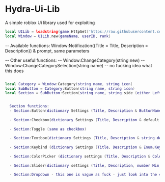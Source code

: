 # Hydra-Ui-Lib
A simple roblox Ui library used for exploiting

```lua
local UILib = loadstring(game:HttpGet('https://raw.githubusercontent.com/shezan78/Hydra-Ui-Lib/main/Source.lua'))()
local Window = UILib.new(gameName, userID, rank)
```

-- Available functions: Window:Notification({Title = Title, Description = Description}) & prompt, same parameters

-- Other useful functions:
-- Window:ChangeCategory(string new)
-- Window:ChangeCategorySelection(string name) -- no fucking idea what this does
```lua

local Category = Window:Category(string name, string icon)
local SubButton = Category:Button(string name, string icon)
local Section = SubButton:Section(string name, string side (either Left or Right))

```
```lua

  Section functions:
  - Section:Button(dictionary Settings (Title, Description & ButtonName are needed), function Callback)
  
  - Section:Checkbox(dictionary Settings (Title, Description & default (boolean) are needed.), function Callback - fired with boolean)
  
  - Section:Toggle (same as checkbox)
  
  - Section:Textbox(dictionary Settings (Title, Description & string default are needed), function Callback - fired with string)
  
  - Section:Keybind (dictionary Settings (Title, Description & Enum.KeyCode default is needed), function Callback - fired with nothing.)
  
  - Section:ColorPicker (dictionary settings (Title, Description & Color3 default is needed), function Callback - fired with color.)
  
  - Section:Slider(dictionary settings (Title, Description, number Min, number Max, number Default), function Callback - fired with number)
  
  - Section:Dropdown - this one is vague as fuck - just look into the code for it.

```
